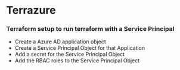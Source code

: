 # Terrazure
### Terraform setup to run terraform with a Service Principal
- Create a Azure AD application object
- Create a Service Principal Object for that Application
- Add a secret for the Service Principal Object
- Add the RBAC roles to the Service Principal Object
